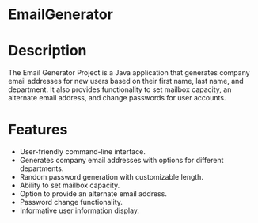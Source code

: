 # EmailGenerator

# Description
The Email Generator Project is a Java application that generates company email addresses for new users based on their first name, last name, and department. It also provides functionality to set mailbox capacity, an alternate email address, and change passwords for user accounts.

# Features
- User-friendly command-line interface.
- Generates company email addresses with options for different departments.
- Random password generation with customizable length.
- Ability to set mailbox capacity.
- Option to provide an alternate email address.
- Password change functionality.
- Informative user information display.
